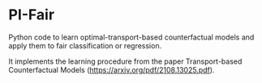 # PI-Fair
Python code to learn optimal-transport-based counterfactual models and apply them to fair classification or regression.

It implements the learning procedure from the paper Transport-based Counterfactual Models (https://arxiv.org/pdf/2108.13025.pdf).
